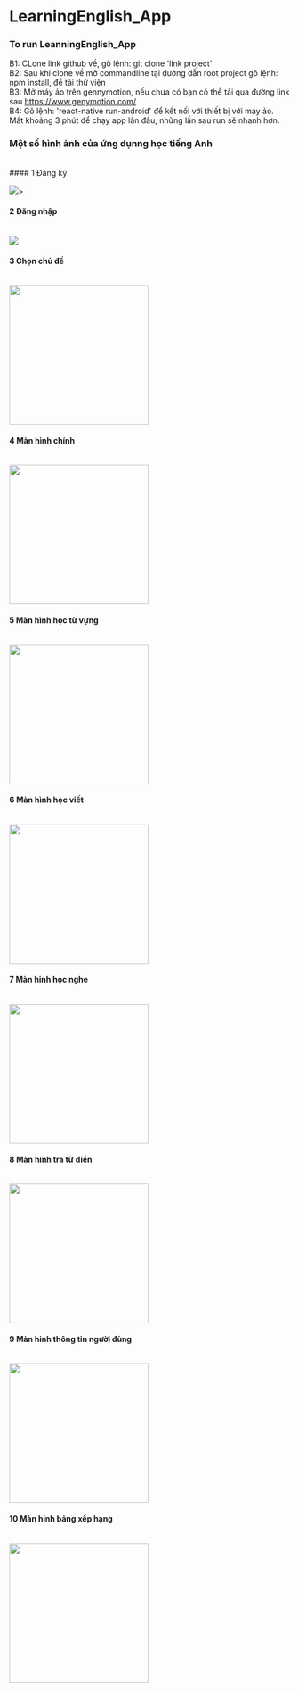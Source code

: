 # LearningEnglish_App
 
 ###  To run LeanningEnglish_App <br />
 B1: CLone link github về, gõ lệnh: git clone 'link project' <br />
 B2: Sau khi clone về mở commandline tại đường dẫn root project gõ lệnh: npm install, để tải thử viện <br />
 B3: Mở máy ảo trên gennymotion, nếu chưa có bạn có thể tải qua đường link sau https://www.genymotion.com/ <br />
 B4: Gõ lệnh: 'react-native run-android' để kết nối với thiết bị với máy ảo. Mất khoảng 3 phút để chạy app lần đầu, những lần sau
 run sẽ nhanh hơn. <br />

### Một số hình ảnh của ứng dụnng học tiếng Anh

<br/>
#### 1 Đăng ký

<br/>

<img src="https://i.ibb.co/HNLR4zk/signup.png" >>
<br/>
#### 2 Đăng nhập
<br/>

<img src="https://i.ibb.co/7YYQ3Bx/singin.png" >
<br/>

#### 3 Chọn chủ đề
<br/>

<img src="https://i.ibb.co/8cCqmHr/subject.png" width = "250" >
<br/>

#### 4 Màn hình chính
<br/>

<img src="https://i.ibb.co/tcXcNMZ/home.png" width = "250" >
<br/>

#### 5 Màn hình học từ vựng
<br/>

<img src="https://i.ibb.co/q1VN3Zy/vocab.png" width = "250" >
<br/>

#### 6 Màn hình học viết
<br/>

<img src="https://i.ibb.co/zn6zbcL/write.png" width = "250">
<br/>

#### 7 Màn hinh học nghe
<br/>

<img src="https://i.ibb.co/3c2PqvQ/listen.png" width = "250" >
<br/>

#### 8 Màn hinh tra từ điển
<br/>

<img src="https://i.ibb.co/wB6ZsPy/translate.png" width = "250" >
<br/>

#### 9 Màn hinh thông tin người đùng
<br/>

<img src="https://i.ibb.co/k1sCXYY/profile.png"  width = "250" >
<br/>

#### 10 Màn hinh bảng xếp hạng 
<br/>

<img src="https://i.ibb.co/vYrJxdL/rank.png" width = "250" >
